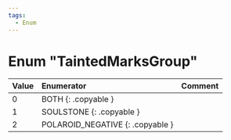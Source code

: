 ```yaml
---
tags:
  - Enum
---
```

# Enum "TaintedMarksGroup"
|Value|Enumerator|Comment|
|:--|:--|:--|
|0 |BOTH {: .copyable } |  |
|1 |SOULSTONE {: .copyable } |  |
|2 |POLAROID_NEGATIVE {: .copyable } |  |
